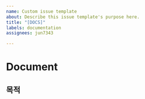 ```yaml
---
name: Custom issue template
about: Describe this issue template's purpose here.
title: "[DOCS]"
labels: documentation
assignees: jun7343

---
```


# **Document**

## 목적
